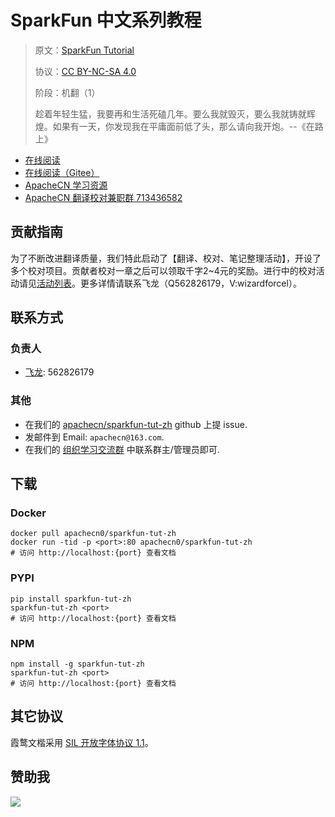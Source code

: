 <!--
    需要填充的占位符：
    
    README.md
    
        SparkFun 中文系列教程：文档中文名
        SparkFun Tutorial：文档英文名
        https://www.sparkfun.com/：文档原始链接
        spfun：域名前缀
        飞龙：负责人名称
        wizardforcel：负责人 Github 用户名
        562826179：负责人 QQ
        sparkfun-tut-zh：ApacheCN 的 Github 仓库名称
        sparkfun-tut-zh：DockerHub 仓库名称
        sparkfun-tut-zh：PYPI 包名称
        sparkfun-tut-zh：NPM 包名称
    
    CNAME
    
        spfun：域名前缀

    index.html
    
        SparkFun 中文系列教程：文档中文名
        #e0311d：显示颜色
        sparkfun-tut-zh：ApacheCN 的 Github 仓库名称

    asset/docsify-apachecn-footer.js
    
        sparkfun-tut-zh：ApacheCN 的 Github 仓库名称
-->

# SparkFun 中文系列教程

> 原文：[SparkFun Tutorial](https://www.sparkfun.com/)
> 
> 协议：[CC BY-NC-SA 4.0](http://creativecommons.org/licenses/by-nc-sa/4.0/)
> 
> 阶段：机翻（1）
> 
> 趁着年轻生猛，我要再和生活死磕几年。要么我就毁灭，要么我就铸就辉煌。如果有一天，你发现我在平庸面前低了头，那么请向我开炮。--《在路上》

* [在线阅读](https://spfun.apachecn.org)
* [在线阅读（Gitee）](https://apachecn.gitee.io/doc-template/)
* [ApacheCN 学习资源](http://docs.apachecn.org/)
* [ApacheCN 翻译校对兼职群 713436582](https://jq.qq.com/?_wv=1027&k=VSNtgpjb)

## 贡献指南

为了不断改进翻译质量，我们特此启动了【翻译、校对、笔记整理活动】，开设了多个校对项目。贡献者校对一章之后可以领取千字2\~4元的奖励。进行中的校对活动请见[活动列表](https://home.apachecn.org/#/docs/activity/docs-activity)。更多详情请联系飞龙（Q562826179，V:wizardforcel）。

## 联系方式

### 负责人

* [飞龙](https://github.com/wizardforcel): 562826179

### 其他

*   在我们的 [apachecn/sparkfun-tut-zh](https://github.com/apachecn/sparkfun-tut-zh) github 上提 issue.
*   发邮件到 Email: `apachecn@163.com`.
*   在我们的 [组织学习交流群](https://www.apachecn.org/#/docs/join) 中联系群主/管理员即可.

## 下载

### Docker

```
docker pull apachecn0/sparkfun-tut-zh
docker run -tid -p <port>:80 apachecn0/sparkfun-tut-zh
# 访问 http://localhost:{port} 查看文档
```

### PYPI

```
pip install sparkfun-tut-zh
sparkfun-tut-zh <port>
# 访问 http://localhost:{port} 查看文档
```

### NPM

```
npm install -g sparkfun-tut-zh
sparkfun-tut-zh <port>
# 访问 http://localhost:{port} 查看文档
```

## 其它协议

霞鹜文楷采用 [SIL 开放字体协议 1.1](https://github.com/lxgw/LxgwWenKai/blob/main/SIL_Open_Font_License_1.1.txt)。

## 赞助我

![](https://img-blog.csdnimg.cn/20200112005920729.png)
